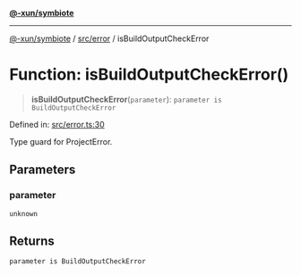 [**@-xun/symbiote**](../../../README.md)

***

[@-xun/symbiote](../../../README.md) / [src/error](../README.md) / isBuildOutputCheckError

# Function: isBuildOutputCheckError()

> **isBuildOutputCheckError**(`parameter`): `parameter is BuildOutputCheckError`

Defined in: [src/error.ts:30](https://github.com/Xunnamius/symbiote/blob/5ae97ccbe27456f6fdcc9cdb8c1bf89ff370984a/src/error.ts#L30)

Type guard for ProjectError.

## Parameters

### parameter

`unknown`

## Returns

`parameter is BuildOutputCheckError`
